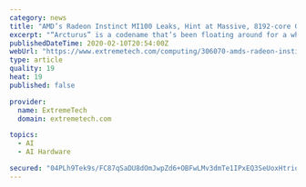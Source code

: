 ```yaml
---
category: news
title: "AMD’s Radeon Instinct MI100 Leaks, Hint at Massive, 8192-core GPU"
excerpt: "“Arcturus” is a codename that’s been floating around for a while, having first been mentioned by an AMD staffer in late 2018, but it’s never been clear if the GPU was based on Navi or Vega. Thus far, AMD has maintained a divide between its Vega products, which are built for AI and the HPC market, and Navi, which is built for gamin"
publishedDateTime: 2020-02-10T20:54:00Z
webUrl: "https://www.extremetech.com/computing/306070-amds-radeon-instinct-mi100-leaks-hint-at-massive-8192-core-gpu"
type: article
quality: 19
heat: 19
published: false

provider:
  name: ExtremeTech
  domain: extremetech.com

topics:
  - AI
  - AI Hardware

secured: "04PLh9Tek9s/FC87qSaDU8dOmJwpZd6+OBFwLMv3dmTe1IPxEQ3SeUoxHtrio/PoLTAxqPqmfrY1QAcTmS86kT89y8AhuYG37VNIOOMp8LKK3Tje8CvgglichzxiTXCJM+x3z2Iv7QfSK2c3SXlbk8zsBMy/iaMdFOWXf6a68qsDA+oLAnxgD53yAVCY+e24Ii8MRE8tfAMX9eton889ZhSNylbKoEqbyQX/Lb4PflBzCNDN5tv/dsq5jCBJKPRbkMtkAesXVtH47xSlOI1uhteE558fwXWgzf0+V/iqomnC/qSF/ljmdjQrT1JSFdf/XlaBvfwoTXnyL5/t7xjBwaPsG2Jh0DgrAZWf6Q0QQdngw6SNoYCL9YEMLRjWbSjO8jxeiN/WiSzAf2OiVZkQqFZ6VyrNlU9hKg05cO6uC8sg+oBmImFptZX26t5EDv6216pY38ohVgUr5Ron+/fZAE9yF9v04UO8VWX8lJSgHDc=;1UBBG50yxtvZkJqDie6eNg=="
---
```


